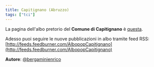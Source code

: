 ```yaml
---
title: Capitignano (Abruzzo)
tags: ["tci"]
---
```


La pagina dell'albo pretorio del **Comune di Capitignano** è [questa](https://www.halleyweb.com/c066021/mc/mc_gridev_messi.php?x=4deedeb23a592d9b3878d4e3b85aa9f2&servizio=&bck=https%3A%2F%2Fwww.halleyweb.com%2Fc066021%2Fde%2Fat_p_deter_search.php%3Fmenu%3D373%26sa%3D0%26tipohtml%3D1%26rrfupro%3D..%2Fde%2Fat_p_deter_search.php%26nodo%3D3%26%26x%3D4deedeb23a592d9b3878d4e3b85aa9f2%26fun%3D373%26abi%3D0%26server%3D%26ente%3Dc066021%26DOABKPR%3D23%26sigla%3DE1%26fogliaClick%3Droot_2%26node%3D2).

Adesso puoi seguire le nuove pubblicazioni in albo tramite feed RSS: [http://feeds.feedburner.com/AlbopopCapitignano](http://feeds.feedburner.com/AlbopopCapitignano)


**Autore**: [@bergaminienrico](https://twitter.com/bergaminienrico)
